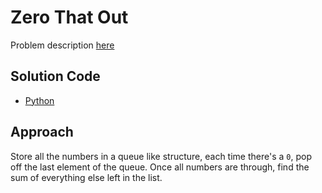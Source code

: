 # Zero That Out
Problem description [here](https://cemc.uwaterloo.ca/contests/computing/2015/stage%201/seniorEn.pdf)

## Solution Code
* [Python](./main.py)

## Approach
Store all the numbers in a queue like structure, each time there's a `0`, pop off the last element of the queue. Once all numbers are through, find the sum of everything else left in the list.